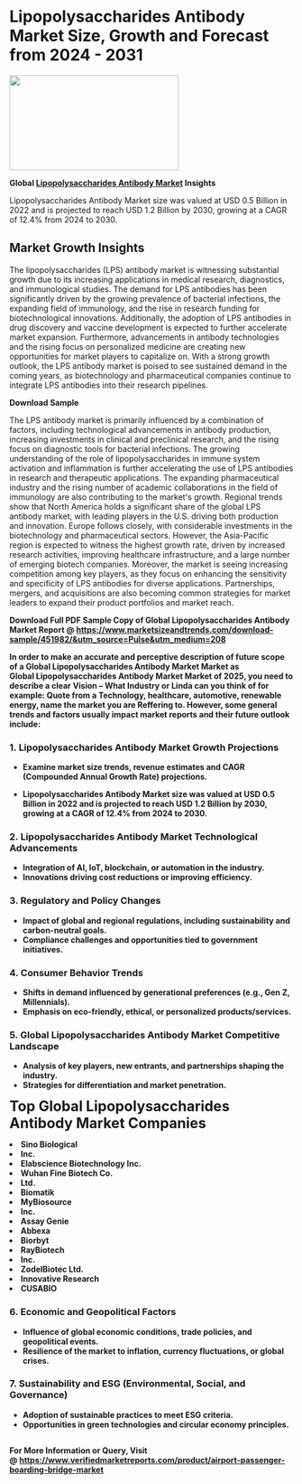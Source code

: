 <H1>Lipopolysaccharides Antibody Market Size, Growth and Forecast from 2024 - 2031</H1><img class="aligncenter size-medium wp-image-584254" src="https://thirdeyenews.in/wp-content/uploads/2024/09/Global-Market-Research-300x168.jpeg" alt="" width="300" height="168" /><p><strong>Global&nbsp;<a href="https://www.marketsizeandtrends.com/download-sample/451982/&amp;utm_source=Pulse&amp;utm_medium=208">Lipopolysaccharides Antibody Market</a> Insights</strong></p><p>Lipopolysaccharides Antibody Market size was valued at USD 0.5 Billion in 2022 and is projected to reach USD 1.2 Billion by 2030, growing at a CAGR of 12.4% from 2024 to 2030.</p><p><h2>Market Growth Insights</h2> <p>The lipopolysaccharides (LPS) antibody market is witnessing substantial growth due to its increasing applications in medical research, diagnostics, and immunological studies. The demand for LPS antibodies has been significantly driven by the growing prevalence of bacterial infections, the expanding field of immunology, and the rise in research funding for biotechnological innovations. Additionally, the adoption of LPS antibodies in drug discovery and vaccine development is expected to further accelerate market expansion. Furthermore, advancements in antibody technologies and the rising focus on personalized medicine are creating new opportunities for market players to capitalize on. With a strong growth outlook, the LPS antibody market is poised to see sustained demand in the coming years, as biotechnology and pharmaceutical companies continue to integrate LPS antibodies into their research pipelines.</p> <p><strong>Download Sample</strong></p> <p>The LPS antibody market is primarily influenced by a combination of factors, including technological advancements in antibody production, increasing investments in clinical and preclinical research, and the rising focus on diagnostic tools for bacterial infections. The growing understanding of the role of lipopolysaccharides in immune system activation and inflammation is further accelerating the use of LPS antibodies in research and therapeutic applications. The expanding pharmaceutical industry and the rising number of academic collaborations in the field of immunology are also contributing to the market's growth. Regional trends show that North America holds a significant share of the global LPS antibody market, with leading players in the U.S. driving both production and innovation. Europe follows closely, with considerable investments in the biotechnology and pharmaceutical sectors. However, the Asia-Pacific region is expected to witness the highest growth rate, driven by increased research activities, improving healthcare infrastructure, and a large number of emerging biotech companies. Moreover, the market is seeing increasing competition among key players, as they focus on enhancing the sensitivity and specificity of LPS antibodies for diverse applications. Partnerships, mergers, and acquisitions are also becoming common strategies for market leaders to expand their product portfolios and market reach.</p> <p><strong></p><p><span class=""><strong>Download Full PDF Sample Copy of Global Lipopolysaccharides Antibody Market Report</strong> @ <a href="https://www.marketsizeandtrends.com/download-sample/451982/&amp;utm_source=Pulse&amp;utm_medium=208" target="_blank">https://www.marketsizeandtrends.com/download-sample/451982/&amp;utm_source=Pulse&amp;utm_medium=208</a></span></p><p>In order to make an accurate and perceptive description of future scope of a Global&nbsp;Lipopolysaccharides Antibody Market Market as Global&nbsp;Lipopolysaccharides Antibody Market Market of 2025, you need to describe a clear Vision &ndash; What Industry or Linda can you think of for example: Quote from a Technology, healthcare, automotive, renewable energy, name the market you are Reffering to. However, some general trends and factors usually impact market reports and their future outlook include:</p><h3>1.&nbsp;<strong>Lipopolysaccharides Antibody Market Growth Projections</strong></h3><ul><li>Examine market size trends, revenue estimates and CAGR (Compounded Annual Growth Rate) projections.</li><li><p>Lipopolysaccharides Antibody Market size was valued at USD 0.5 Billion in 2022 and is projected to reach USD 1.2 Billion by 2030, growing at a CAGR of 12.4% from 2024 to 2030.</p></li></ul><h3>2.&nbsp;<strong>Lipopolysaccharides Antibody Market Technological Advancements</strong></h3><ul><li>Integration of AI, IoT, blockchain, or automation in the industry.</li><li>Innovations driving cost reductions or improving efficiency.</li></ul><h3>3.&nbsp;<strong>Regulatory and Policy Changes</strong></h3><ul><li>Impact of global and regional regulations, including sustainability and carbon-neutral goals.</li><li>Compliance challenges and opportunities tied to government initiatives.</li></ul><h3>4.&nbsp;<strong>Consumer Behavior Trends</strong></h3><ul><li>Shifts in demand influenced by generational preferences (e.g., Gen Z, Millennials).</li><li>Emphasis on eco-friendly, ethical, or personalized products/services.</li></ul><h3>5.&nbsp;<strong>Global Lipopolysaccharides Antibody Market Competitive Landscape</strong></h3><ul><li>Analysis of key players, new entrants, and partnerships shaping the industry.</li><li>Strategies for differentiation and market penetration.</li></ul><p data-pm-slice="1 1 []"><span style="color: inherit; font-family: inherit; font-size: 25px;">Top Global Lipopolysaccharides Antibody Market Companies</span></p><div class="" data-test-id=""><p><li>Sino Biological</li><li> Inc.</li><li> Elabscience Biotechnology Inc.</li><li> Wuhan Fine Biotech Co.</li><li> Ltd.</li><li> Biomatik</li><li> MyBiosource</li><li> Inc.</li><li> Assay Genie</li><li> Abbexa</li><li> Biorbyt</li><li> RayBiotech</li><li> Inc.</li><li> ZodelBiotec Ltd.</li><li> Innovative Research</li><li> CUSABIO</li></p></div><h3>6.&nbsp;<strong>Economic and Geopolitical Factors</strong></h3><ul><li>Influence of global economic conditions, trade policies, and geopolitical events.</li><li>Resilience of the market to inflation, currency fluctuations, or global crises.</li></ul><h3>7.&nbsp;<strong>Sustainability and ESG (Environmental, Social, and Governance)</strong></h3><ul><li>Adoption of sustainable practices to meet ESG criteria.</li><li>Opportunities in green technologies and circular economy principles.</li></ul><h2><strong style="font-size: 14px;">For More Information or Query, Visit @&nbsp;</strong><a style="background-color: #ffffff; font-size: 14px;" href="https://www.marketsizeandtrends.com/report/lipopolysaccharides-antibody-market/" target="_blank">https://www.verifiedmarketreports.com/product/airport-passenger-boarding-bridge-market</a></h2>
